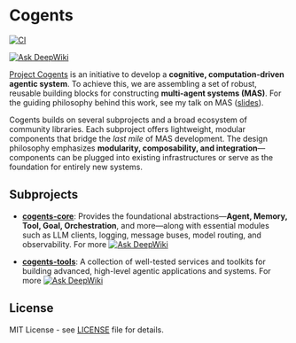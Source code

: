 # Cogents

[![CI](https://github.com/caesar0301/cogents/actions/workflows/ci.yml/badge.svg)](https://github.com/caesar0301/cogents/actions/workflows/ci.yml)
<!-- [![PyPI version](https://img.shields.io/pypi/v/cogents.svg)](https://pypi.org/project/cogents/) -->
[![Ask DeepWiki](https://deepwiki.com/badge.svg)](https://deepwiki.com/caesar0301/cogents)

[Project Cogents](https://github.com/caesar0301/cogents) is an initiative to develop a **cognitive, computation-driven agentic system**. To achieve this, we are assembling a set of robust, reusable building blocks for constructing **multi-agent systems (MAS)**. For the guiding philosophy behind this work, see my talk on MAS ([slides](https://github.com/caesar0301/mas-talk-2508/blob/master/mas-talk-xmingc.pdf)).

Cogents builds on several subprojects and a broad ecosystem of community libraries. Each subproject offers lightweight, modular components that bridge the *last mile* of MAS development. The design philosophy emphasizes **modularity, composability, and integration**—components can be plugged into existing infrastructures or serve as the foundation for entirely new systems.

## Subprojects

- **[cogents-core](https://github.com/mirasurf/cogents-core)**: Provides the foundational abstractions—**Agent, Memory, Tool, Goal, Orchestration**, and more—along with essential modules such as LLM clients, logging, message buses, model routing, and observability. For more [![Ask DeepWiki](https://deepwiki.com/badge.svg)](https://deepwiki.com/mirasurf/cogents-core)

- **[cogents-tools](https://github.com/mirasurf/cogents-tools)**: A collection of well-tested services and toolkits for building advanced, high-level agentic applications and systems. For more [![Ask DeepWiki](https://deepwiki.com/badge.svg)](https://deepwiki.com/mirasurf/cogents-tools)

## License

MIT License - see [LICENSE](LICENSE) file for details.
